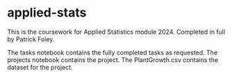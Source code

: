 # applied-stats
This is the coursework for Applied Statistics module 2024.
Completed in full by Patrick Foley.

The tasks notebook contains the fully completed tasks as requested.
The projects notebook contains the project.
The PlantGrowth.csv contains the dataset for the project.